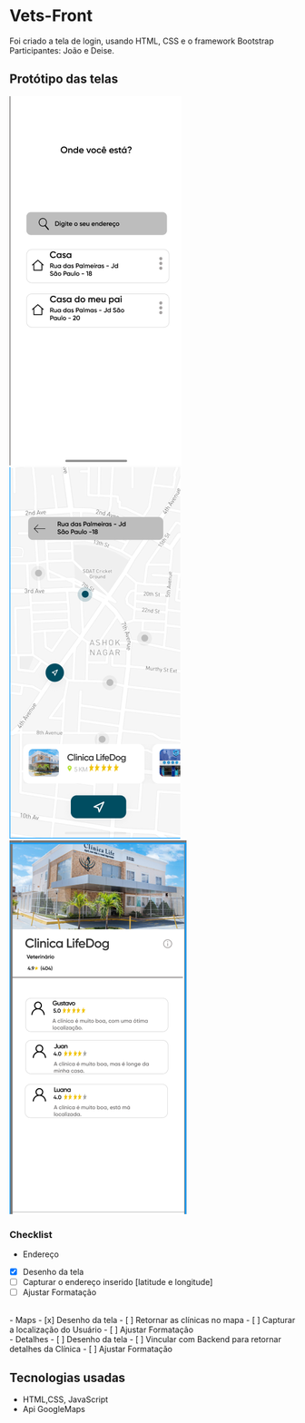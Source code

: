 # Vets-Front

Foi criado a tela de login, usando HTML, CSS e  o framework Bootstrap
Participantes: João e Deise.

## Protótipo das telas

![Endereço](./imagens/endereco.png)
![Endereço](./imagens/map.png)
![Endereço](./imagens/detalhesClinica.png)

### Checklist

- Endereço
- [x] Desenho da tela
- [ ] Capturar o endereço inserido [latitude e longitude]
- [ ] Ajustar Formatação
<br>
- Maps
- [x] Desenho da tela
- [ ] Retornar as clínicas no mapa
- [ ] Capturar a localização do Usuário
- [ ] Ajustar Formatação
<br>
- Detalhes
- [ ] Desenho da tela
- [ ] Vincular com Backend para retornar detalhes da Clínica
- [ ] Ajustar Formatação


## Tecnologias usadas

- HTML,CSS, JavaScript
- Api GoogleMaps